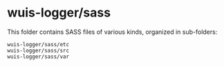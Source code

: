 # wuis-logger/sass

This folder contains SASS files of various kinds, organized in sub-folders:

    wuis-logger/sass/etc
    wuis-logger/sass/src
    wuis-logger/sass/var

